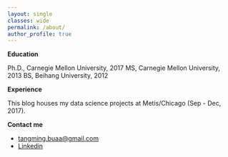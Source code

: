 ```yaml
---
layout: single
classes: wide
permalink: /about/
author_profile: true
---
```


**Education**

Ph.D., Carnegie Mellon University, 2017
MS, Carnegie Mellon University, 2013
BS, Beihang University, 2012

**Experience**

This blog houses my data science projects at Metis/Chicago (Sep - Dec, 2017).

**Contact me**
* [tangming.buaa@gmail.com](mailto:email@domain.com)
* [Linkedin](https://www.linkedin.com/in/tangming1990/)
